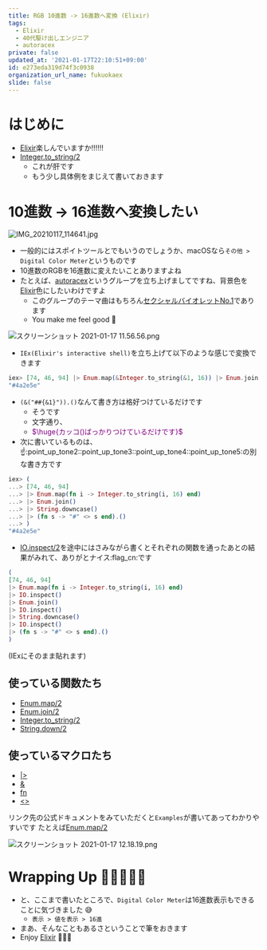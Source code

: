 ```yaml
---
title: RGB 10進数 -> 16進数へ変換 (Elixir)
tags:
  - Elixir
  - 40代駆け出しエンジニア
  - autoracex
private: false
updated_at: '2021-01-17T22:10:51+09:00'
id: e273eda319d74f3c0938
organization_url_name: fukuokaex
slide: false
---
```

# はじめに
- [Elixir](https://elixir-lang.org/)楽しんでいますか:bangbang::bangbang::bangbang:
- [Integer.to_string/2](https://hexdocs.pm/elixir/Integer.html#to_string/2)
    - これが肝です
    - もう少し具体例をまじえて書いておきます

# 10進数 -> 16進数へ変換したい
![IMG_20210117_114641.jpg](https://qiita-image-store.s3.ap-northeast-1.amazonaws.com/0/131808/583b2e16-2053-f90c-5b0c-9cb7271d55fe.jpeg)



- 一般的にはスポイトツールとでもいうのでしょうか、macOSなら`その他 > Digital Color Meter`というものです
- 10進数のRGBを16進数に変えたいことありますよね
- たとえば、[autoracex](https://autoracex.connpass.com/)というグループを立ち上げましてですね、背景色を[Elixir](https://elixir-lang.org/)色にしたいわけですよ
    - このグループのテーマ曲はもちろん[セクシャルバイオレットNo.1](https://www.youtube.com/watch?v=mCdbIwyVcuE)であります
    - You make me feel good :microphone: 

![スクリーンショット 2021-01-17 11.56.56.png](https://qiita-image-store.s3.ap-northeast-1.amazonaws.com/0/131808/987f69e3-c30b-e1e3-3072-c44fa9a4d954.png)

- `IEx(Elixir's interactive shell)`を立ち上げて以下のような感じで変換できます

```elixir
iex> [74, 46, 94] |> Enum.map(&Integer.to_string(&1, 16)) |> Enum.join() |> String.downcase() |> (&("##{&1}")).()
"#4a2e5e"
```

- `(&("##{&1}")).()`なんて書き方は格好つけているだけです
    - そうです
    - 文字通り、
    - <font color="purple">$\huge{カッコ()ばっかりつけているだけです}$</font>
- 次に書いているものは、:point_up::point_up_tone2::point_up_tone3::point_up_tone4::point_up_tone5:の別な書き方です

```elixir
iex> (
...> [74, 46, 94]
...> |> Enum.map(fn i -> Integer.to_string(i, 16) end)
...> |> Enum.join()
...> |> String.downcase()
...> |> (fn s -> "#" <> s end).()
...> )
"#4a2e5e"
```

- [IO.inspect/2](https://hexdocs.pm/elixir/IO.html#inspect/2)を途中にはさみながら書くとそれぞれの関数を通ったあとの結果がみれて、ありがとナイス:flag_cn:です

```elixir
(
[74, 46, 94]
|> Enum.map(fn i -> Integer.to_string(i, 16) end)
|> IO.inspect()
|> Enum.join()
|> IO.inspect()
|> String.downcase()
|> IO.inspect()
|> (fn s -> "#" <> s end).()
)
```
(IExにそのまま貼れます)

## 使っている関数たち

- [Enum.map/2](https://hexdocs.pm/elixir/Enum.html#map/2)
- [Enum.join/2](https://hexdocs.pm/elixir/Enum.html#join/2)
- [Integer.to_string/2](https://hexdocs.pm/elixir/Integer.html#to_string/2)
- [String.down/2](https://hexdocs.pm/elixir/String.html#downcase/2)

## 使っているマクロたち
- [|>](https://hexdocs.pm/elixir/Kernel.html#%7C%3E/2)
- [&](https://hexdocs.pm/elixir/Kernel.SpecialForms.html#&/1)
- [fn](https://hexdocs.pm/elixir/Kernel.SpecialForms.html#fn/1)
- [<>](https://hexdocs.pm/elixir/Kernel.html#%3C%3E/2)

リンク先の公式ドキュメントをみていただくと`Examples`が書いてあってわかりやすいです
たとえば[Enum.map/2](https://hexdocs.pm/elixir/Enum.html#map/2)

![スクリーンショット 2021-01-17 12.18.19.png](https://qiita-image-store.s3.ap-northeast-1.amazonaws.com/0/131808/8ce2c08c-7d77-cf7e-5bc7-03cd30fb60ad.png)



# Wrapping Up 🎍🎍🎍🎍🎍
- と、ここまで書いたところで、`Digital Color Meter`は16進数表示もできることに気づきました :sweat_smile: 
    - `表示 > 値を表示 > 16進`
- まあ、そんなこともあるさということで筆をおきます
- Enjoy [Elixir](https://elixir-lang.org/) :rocket::rocket::rocket: 

